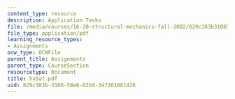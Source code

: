```yaml
---
content_type: resource
description: Application Tasks
file: /media/courses/16-20-structural-mechanics-fall-2002/829c383b310658e602b9347201881426_ha5at.pdf
file_type: application/pdf
learning_resource_types:
- Assignments
ocw_type: OCWFile
parent_title: Assignments
parent_type: CourseSection
resourcetype: Document
title: ha5at.pdf
uid: 829c383b-3106-58e6-02b9-347201881426
---
```

